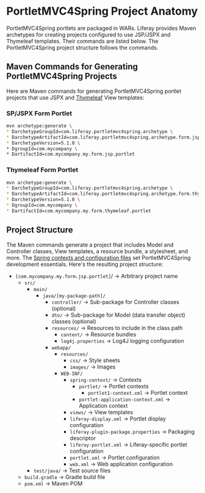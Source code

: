 # PortletMVC4Spring Project Anatomy

PortletMVC4Spring portlets are packaged in WARs. Liferay provides Maven archetypes for creating projects configured to use JSP/JSPX and Thymeleaf templates. Their commands are listed below. The PortletMVC4Spring project structure follows the commands. 

## Maven Commands for Generating PortletMVC4Spring Projects

Here are Maven commands for  generating PortletMVC4Spring portlet projects that use JSPX and [Thymeleaf](https://www.thymeleaf.org) View templates: 

### SP/JSPX Form Portlet

```bash
mvn archetype:generate \
* DarchetypeGroupId=com.liferay.portletmvc4spring.archetype \
* DarchetypeArtifactId=com.liferay.portletmvc4spring.archetype.form.jsp.portlet \
* DarchetypeVersion=5.1.0 \ 
* DgroupId=com.mycompany \ 
* DartifactId=com.mycompany.my.form.jsp.portlet
```

### Thymeleaf Form Portlet

```bash
mvn archetype:generate \
* DarchetypeGroupId=com.liferay.portletmvc4spring.archetype \
* DarchetypeArtifactId=com.liferay.portletmvc4spring.archetype.form.thymeleaf.portlet \
* DarchetypeVersion=5.1.0 \
* DgroupId=com.mycompany \
* DartifactId=com.mycompany.my.form.thymeleaf.portlet
```

## Project Structure 

The Maven commands generate a project that includes Model and Controller classes, View templates, a resource bundle, a stylesheet, and more. The [Spring contexts and configuration files](../portletmvc4spring-configuration-files) set PortletMVC4Spring development essentials. Here's the resulting project structure: 

* `[com.mycompany.my.form.jsp.portlet]`/ &rarr; Arbitrary project name
    * `src/`
        * `main/`
            * `java/[my-package-path]/`
                * `controller/` &rarr; Sub-package for Controller classes  (optional)
                * `dto/` &rarr; Sub-package for Model (data transfer  object) classes (optional)
                * `resources/` &rarr; Resources to include in the class  path 
                    * `content/` &rarr; Resource bundles 
                    * `log4j.properties` &rarr; Log4J logging  configuration
                * `webapp/` 
                    * `resources/`
                        * `css/` &rarr; Style sheets
                        * `images/` &rarr; Images 
                    * `WEB-INF/`
                        * `spring-context/` &rarr; Contexts
                            * `portlet/` &rarr; Portlet contexts 
                                * `portlet1-context.xml` &rarr; Portlet  context
                            * `portlet-application-context.xml` &rarr;  Application context
                        * `views/` &rarr; View templates 
                        * `liferay-display.xml` &rarr; Portlet display  configuration 
                        * `liferay-plugin-package.properties` &rarr;  Packaging descriptor 
                        * `liferay-portlet.xml` &rarr; Liferay-specific  portlet configuration 
                        * `portlet.xml` &rarr; Portlet configuration
                        * `web.xml` &rarr; Web application configuration
        * `test/java/` &rarr; Test source files
    * `build.gradle` &rarr; Gradle build file 
    * `pom.xml` &rarr; Maven POM
